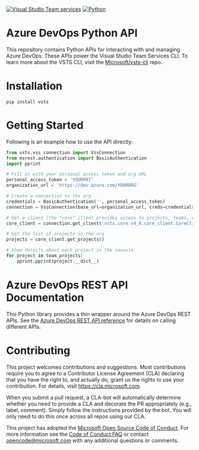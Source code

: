 [![Visual Studio Team services](https://mseng.visualstudio.com/_apis/public/build/definitions/698eacea-9ea2-4eb8-80a4-d06170edf6bc/5904/badge)]()
[![Python](https://img.shields.io/pypi/pyversions/vsts-cli.svg)](https://pypi.python.org/pypi/vsts)

# Azure DevOps Python API

This repository contains Python APIs for interacting with and managing Azure DevOps. These APIs power the Visual Studio Team Services CLI. To learn more about the VSTS CLI, visit the [Microsoft/vsts-cli](https://github.com/Microsoft/vsts-cli) repo.

# Installation

```pip install vsts```

# Getting Started

Following is an example how to use the API directly:

```python
from vsts.vss_connection import VssConnection
from msrest.authentication import BasicAuthentication
import pprint

# Fill in with your personal access token and org URL
personal_access_token = 'YOURPAT'
organization_url = 'https://dev.azure.com/YOURORG'

# Create a connection to the org
credentials = BasicAuthentication('', personal_access_token)
connection = VssConnection(base_url=organization_url, creds=credentials)

# Get a client (the "core" client provides access to projects, teams, etc)
core_client = connection.get_client('vsts.core.v4_0.core_client.CoreClient')

# Get the list of projects in the org
projects = core_client.get_projects()

# Show details about each project in the console
for project in team_projects:
    pprint.pprint(project.__dict__)
```

# Azure DevOps REST API Documentation

This Python library provides a thin wrapper around the Azure DevOps REST APIs. See the [Azure DevOps REST API reference](https://docs.microsoft.com/en-us/rest/api/vsts/?view=vsts-rest-5.0) for details on calling different APIs.

# Contributing

This project welcomes contributions and suggestions.  Most contributions require you to agree to a
Contributor License Agreement (CLA) declaring that you have the right to, and actually do, grant us
the rights to use your contribution. For details, visit https://cla.microsoft.com.

When you submit a pull request, a CLA-bot will automatically determine whether you need to provide
a CLA and decorate the PR appropriately (e.g., label, comment). Simply follow the instructions
provided by the bot. You will only need to do this once across all repos using our CLA.

This project has adopted the [Microsoft Open Source Code of Conduct](https://opensource.microsoft.com/codeofconduct/).
For more information see the [Code of Conduct FAQ](https://opensource.microsoft.com/codeofconduct/faq/) or
contact [opencode@microsoft.com](mailto:opencode@microsoft.com) with any additional questions or comments.
